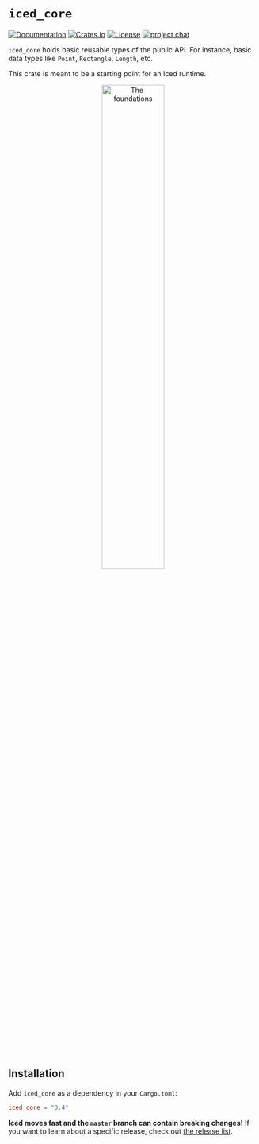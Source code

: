 # `iced_core`
[![Documentation](https://docs.rs/iced_core/badge.svg)][documentation]
[![Crates.io](https://img.shields.io/crates/v/iced_core.svg)](https://crates.io/crates/iced_core)
[![License](https://img.shields.io/crates/l/iced_core.svg)](https://github.com/iced-rs/iced/blob/master/LICENSE)
[![project chat](https://img.shields.io/badge/chat-on_zulip-brightgreen.svg)](https://iced.zulipchat.com)

`iced_core` holds basic reusable types of the public API. For instance, basic data types like `Point`, `Rectangle`, `Length`, etc.

This crate is meant to be a starting point for an Iced runtime.

<p align="center">
  <img alt="The foundations" src="../docs/graphs/foundations.png" width="50%">
</p>

[documentation]: https://docs.rs/iced_core

## Installation
Add `iced_core` as a dependency in your `Cargo.toml`:

```toml
iced_core = "0.4"
```

__Iced moves fast and the `master` branch can contain breaking changes!__ If
you want to learn about a specific release, check out [the release list].

[the release list]: https://github.com/iced-rs/iced/releases
